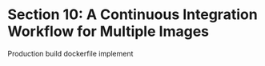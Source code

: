 # Section 10: A Continuous Integration Workflow for Multiple Images

Production build dockerfile implement 